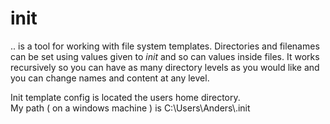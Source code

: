 # init
.. is a tool for working with file system templates. Directories and filenames can be set using values given to _init_ and so can values inside files.
It works recursively so you can have as many directory levels as you would like and you can change names and content at any level.

Init template config is located the users home directory.  
My path ( on a windows machine ) is C:\Users\Anders\\.init